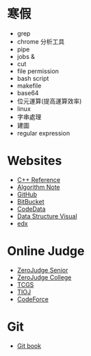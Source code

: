 

 寒假
===============
+ grep
+ chrome 分析工具
+ pipe
+ jobs &
+ cut
+ file permission
+ bash script
+ makefile
+ base64
+ 位元運算(提高運算效率)
+ linux
+ 字串處理
+ 建圖
+ regular expression

Websites
========
- [C++ Reference](http://www.cplusplus.com/reference/)
- [Algorithm Note](http://www.csie.ntnu.edu.tw/~u91029/)
- [GitHub](https://github.com/)
- [BitBucket](https://bitbucket.org/)
- [CodeData](http://www.codedata.com.tw/)
- [Data Structure Visual](http://www.cs.usfca.edu/~galles/visualization/Algorithms.html)
- [edx](https://www.edx.org/)

Online Judge
============
- [ZeroJudge Senior](http://zerojudge.tw/)
- [ZeroJudge College](http://judge.nccucs.org/Problems)
- [TCGS](http://www.tcgs.tc.edu.tw:1218/)
- [TIOJ](http://tioj.ck.tp.edu.tw/problems)
- [CodeForce](http://codeforces.com/)

Git 
============
- [Git book](https://git-scm.com/book/zh-tw/v1)
